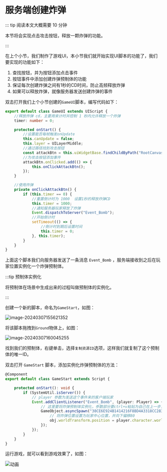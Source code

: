 # 服务端创建炸弹

::: tip 阅读本文大概需要 10 分钟

本节将会实现点击攻击按钮，释放一颗炸弹的功能。

:::

在上个小节，我们制作了游戏UI，本小节我们就开始实现UI脚本的功能了，我们要实现的功能如下：

1. 查找按钮，并为按钮添加点击事件
2. 按钮事件中添加创建炸弹预制体的功能
3. 保证每次创建炸弹之间有1秒的CD时间，防止高频释放炸弹
4. 如果可以释放炸弹，就像服务器发送创建炸弹的事件

双击打开我们上个小节创建的`GameUI`脚本，编写代码如下：

```typescript
export default class GameUI extends UIScript {
	//释放炸弹 cd，主要用来计时并控制 1 秒内允许释放一个炸弹
	timer: number = 0;

	protected onStart() {
		//设置能否每帧触发onUpdate
		this.canUpdate = false;
		this.layer = UILayerMiddle;
		//通过路径找到攻击按钮
		const attackBtn = this.uiWidgetBase.findChildByPath("RootCanvas/mAttackButton") as Button;
		//为攻击按钮添加事件
		attackBtn.onClicked.add(() => {
			this.onClickAttackBtn();
		});
	}

	//使用炸弹 
	private onClickAttackBtn() { 
		if (this.timer == 0) { 
			//重置倒计时为 1000  设置1秒的释放炸弹CD 
			this.timer = 1000; 
			//通知服务器玩家释放了炸弹 
			Event.dispatchToServer("Event_Bomb");
			//开始倒计时 
			setTimeout(() => { 
				//倒计时到期后设置时间 
				this.timer = 0; 
			}, this.timer); 
		} 
	} 
}
```

上面这个脚本我们向服务器发送了一条消息 `Event_Bomb` ，服务端接收到之后在玩家位置实例化一个炸弹预制体。

:::tip 预制体实例化

将预制体在场景中生成出来的过程叫做预制体的实例化。

:::

创建一个新的脚本，命名为`GameStart`，如图：

![image-20240307155621352](https://arkimg.ark.online/image-20240307155621352.webp)

将该脚本拖拽到`Ground`物体上，如图：

![image-20240307160045255](https://arkimg.ark.online/image-20240307160045255.png)

找到我们的预制体，右键单击，选择`复制资源ID`选项，这样我们就复制了这个预制体的唯一ID。

双击打开 `GameStart` 脚本，添加实例化炸弹预制体的方法：

```typescript
@Component
export default class GameStart extends Script {

    protected onStart(): void {
        if (SystemUtil.isServer()) { 
            // player 参数为发送这个事件来的客户端玩家 
            Event.addClientListener("Event_Bomb", (player: Player) => {
                // 这里要将炸弹预制体实例化，参数部分要ctrl+v粘贴为自己在上一步复制的ID
                GameObject.asyncSpawn("38CE6E924B1414216F8BD4A3318CC283").then((obj: GameObject) => {
                    // 将炸弹位置设置为玩家中心位置，并向下偏移80 
                    obj.worldTransform.position = player.character.worldTransform.position.add(Vector.down.multiply(80));
                });
            });
        }
    }
}
```

运行游戏，就可以看到游戏效果了，如图：

![动画](https://arkimg.ark.online/%E5%8A%A8%E7%94%BB.gif)

